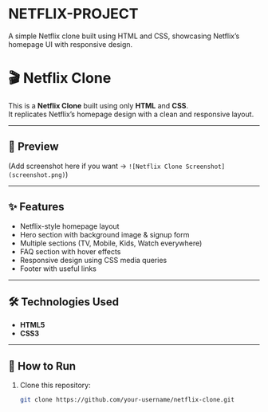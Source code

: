 # NETFLIX-PROJECT
A simple Netflix clone built using HTML and CSS, showcasing Netflix’s homepage UI with responsive design.

# 🎬 Netflix Clone  

This is a **Netflix Clone** built using only **HTML** and **CSS**.  
It replicates Netflix’s homepage design with a clean and responsive layout.  

---

## 📸 Preview  
(Add screenshot here if you want → `![Netflix Clone Screenshot](screenshot.png)`)

---

## ✨ Features
- Netflix-style homepage layout  
- Hero section with background image & signup form  
- Multiple sections (TV, Mobile, Kids, Watch everywhere)  
- FAQ section with hover effects  
- Responsive design using CSS media queries  
- Footer with useful links  

---

## 🛠️ Technologies Used
- **HTML5**  
- **CSS3**  

---

## 🚀 How to Run
1. Clone this repository:
   ```bash
   git clone https://github.com/your-username/netflix-clone.git
